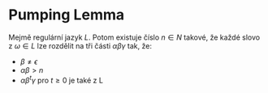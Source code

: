 # Pumping Lemma

Mejmě regulární jazyk $L$. Potom existuje číslo $n \in N$ takové, že každé slovo z $\omega \in L$ lze rozdělit na tři části $\alpha \beta \gamma$ tak, že:

* $\beta \not = \epsilon$
* $\alpha \beta > n$
* $\alpha \beta^t \gamma$ pro $t \geq 0$ je také z L




